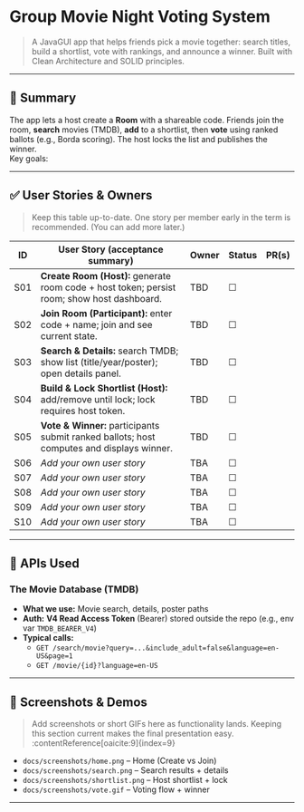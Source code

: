 # Group Movie Night Voting System

> A JavaGUI app that helps friends pick a movie together: search titles, build a shortlist, vote with rankings, and announce a winner. Built with Clean Architecture and SOLID principles.

---

## 🧭 Summary

The app lets a host create a **Room** with a shareable code. Friends join the room, **search** movies (TMDB), **add** to a shortlist, then **vote** using ranked ballots (e.g., Borda scoring). The host locks the list and publishes the winner.  
Key goals:

---

## ✅ User Stories & Owners

> Keep this table up-to-date. One story per member early in the term is recommended. (You can add more later.)

| ID  | User Story (acceptance summary)                                                             | Owner | Status | PR(s) |
|-----|---------------------------------------------------------------------------------------------|-------|---|-------|
| S01 | **Create Room (Host):** generate room code + host token; persist room; show host dashboard. | TBD   | ☐ |       |
| S02 | **Join Room (Participant):** enter code + name; join and see current state.                 | TBD   | ☐ |       |
| S03 | **Search & Details:** search TMDB; show list (title/year/poster); open details panel.       | TBD   | ☐ |       |
| S04 | **Build & Lock Shortlist (Host):** add/remove until lock; lock requires host token.         | TBD   | ☐ |       |
| S05 | **Vote & Winner:** participants submit ranked ballots; host computes and displays winner.   | TBD   | ☐ |       |
| S06 | *Add your own user story*                                                                   | TBA   | ☐ |       |
| S07 | *Add your own user story*                                                                   | TBA   | ☐ |       |
| S08 | *Add your own user story*                                                                   | TBA   | ☐ |       |
| S09 | *Add your own user story*                                                                   | TBA   | ☐ |       |
| S10 | *Add your own user story*                                                                   | TBA   | ☐ |       |

---

## 🔌 APIs Used

### The Movie Database (TMDB)
- **What we use:** Movie search, details, poster paths
- **Auth:** **V4 Read Access Token** (Bearer) stored outside the repo (e.g., env var `TMDB_BEARER_V4`)
- **Typical calls:**
    - `GET /search/movie?query=...&include_adult=false&language=en-US&page=1`
    - `GET /movie/{id}?language=en-US`
---

## 🧪 Screenshots & Demos

> Add screenshots or short GIFs here as functionality lands. Keeping this section current makes the final presentation easy. :contentReference[oaicite:9]{index=9}

- `docs/screenshots/home.png` – Home (Create vs Join)
- `docs/screenshots/search.png` – Search results + details
- `docs/screenshots/shortlist.png` – Host shortlist + lock
- `docs/screenshots/vote.gif` – Voting flow + winner

---
